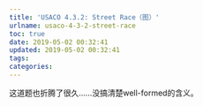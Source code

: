 ```yaml
---
title: 'USACO 4.3.2: Street Race（图）'
urlname: usaco-4-3-2-street-race
toc: true
date: 2019-05-02 00:32:41
updated: 2019-05-02 00:32:41
tags:
categories:
---
```


这道题也折腾了很久……没搞清楚well-formed的含义。

